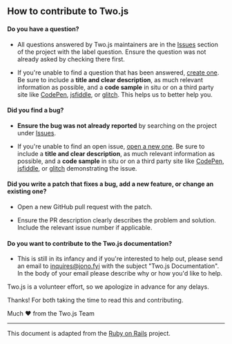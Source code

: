 ## How to contribute to Two.js

#### **Do you have a question?**

* All questions answered by Two.js maintainers are in the [Issues](https://github.com/jonobr1/two.js/issues?q=label%3Aquestion) section of the project with the label question. Ensure the question was not already asked by checking there first.

* If you're unable to find a question that has been answered, [create one](https://github.com/jonobr1/two.js/issues/new?assignees=&labels=question&template=question.md&title=%5BQuestion%5D). Be sure to include a **title and clear description**, as much relevant information as possible, and a **code sample** in situ or on a third party site like [CodePen](http://codepen.io), [jsfiddle](http://jsfiddle.com), or [glitch](http://glitch.com). This helps us to better help you.

#### **Did you find a bug?**

* **Ensure the bug was not already reported** by searching on the project under [Issues](https://github.com/jonobr1/two.js/issues).

* If you're unable to find an open issue, [open a new one](https://github.com/jonobr1/two.js/issues/new?assignees=&labels=bug&template=bug_report.md&title=%5BBug%5D). Be sure to include a **title and clear description**, as much relevant information as possible, and a **code sample** in situ or on a third party site like [CodePen](http://codepen.io), [jsfiddle](http://jsfiddle.com), or [glitch](http://glitch.com) demonstrating the issue.

#### **Did you write a patch that fixes a bug, add a new feature, or change an existing one?**

* Open a new GitHub pull request with the patch.

* Ensure the PR description clearly describes the problem and solution. Include the relevant issue number if applicable.

#### **Do you want to contribute to the Two.js documentation?**

* This is still in its infancy and if you're interested to help out, please send an email to [inquires@jono.fyi](mailto:inquiries@jono.fyi) with the subject "Two.js Documentation". In the body of your email please describe why or how you'd like to help.

Two.js is a volunteer effort, so we apologize in advance for any delays.

Thanks! For both taking the time to read this and contributing.

Much :heart: from the Two.js Team

---
This document is adapted from the [Ruby on Rails](https://github.com/rails/rails/blob/main/CONTRIBUTING.md#how-to-contribute-to-ruby-on-rails) project.
